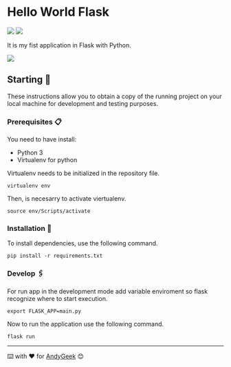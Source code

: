 # Hello World Flask

![](https://img.shields.io/badge/Made%20with-Flask-black) ![](https://img.shields.io/badge/Made%20with-Python-blue) 

It is my fist application in Flask with Python.

![](https://imgur.com/HfgNGlw.png)

## Starting 🚀

These instructions allow you to obtain a copy of the running project on your local machine for development and testing purposes.

### Prerequisites 📋

You need to have install:
- Python 3
- Virtualenv for python

Virtualenv needs to be initialized in the repository file.
````
virtualenv env
````
Then, is necesarry to activate viertualenv.
````
source env/Scripts/activate
````

### Installation 🔧

To install dependencies, use the following command.

````
pip install -r requirements.txt
````

### Develop 🖇️

For run app in the development mode add variable enviroment so flask recognize where to start execution.
````
export FLASK_APP=main.py
````
Now to run the application use the following command.
```` 
flask run
````
------

⌨️ with ❤️ for [AndyGeek](https://github.com/andygeek) 😊
